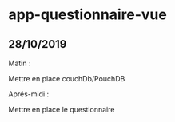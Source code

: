 # app-questionnaire-vue

## 28/10/2019

Matin :

Mettre en place couchDb/PouchDB

Aprés-midi :

Mettre en place le questionnaire


